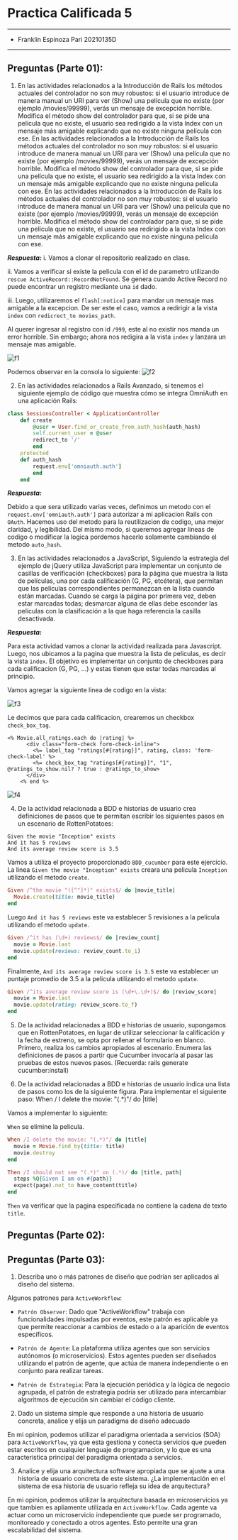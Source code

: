 # Practica Calificada 5
- - - 
* Franklin Espinoza Pari 20210135D
- - -
## Preguntas (Parte 01):
1. En las actividades relacionados a la Introducción de Rails los métodos actuales del controlador no son muy robustos: si el usuario introduce de manera manual un URI para ver (Show) una película que no existe (por ejemplo /movies/99999), verás un mensaje de excepción horrible. Modifica el método show del controlador para que, si se pide una película que no existe, el usuario sea redirigido a la vista Index con un mensaje más amigable explicando que no existe ninguna película con ese.     En las actividades relacionados a la Introducción de Rails los métodos actuales del controlador no son muy robustos: si el usuario introduce de manera manual un URI para ver (Show) una película que no existe (por ejemplo /movies/99999), verás un mensaje de excepción horrible. Modifica el método show del controlador para que, si se pide una película que no existe, el usuario sea redirigido a la vista Index con un mensaje más amigable explicando que no existe ninguna película con ese. En las actividades relacionados a la Introducción de Rails los métodos actuales del controlador no son muy robustos: si el usuario introduce de manera manual un URI para ver (Show) una película que no existe (por ejemplo /movies/99999), verás un mensaje de excepción horrible. Modifica el método show del controlador para que, si se pide una película que no existe, el usuario sea redirigido a la vista Index con un mensaje más amigable explicando que no existe ninguna película con ese. 


***Respuesta:***
i. Vamos a clonar el repositorio realizado en clase.

ii. Vamos a verificar si existe la pelicula con el id de parametro utilizando `rescue ActiveRecord::RecordNotFound`. Se genera cuando Active Record no puede 
encontrar un registro mediante una `id` dado.

iii. Luego, utilizaremos el `flash[:notice]` para mandar un mensaje mas amigable a la excepcion. De ser este el caso, vamos a redirigir a la vista `index` con `redicrect_to movies_path`.

Al querer ingresar al registro con id `/999`, este al no existir nos manda un error horrible. Sin embargo; ahora nos redigira a la vista `index` y lanzara un mensaje mas amigable.

![f1](img/f1.png)

Podemos observar en la consola lo siguiente:
![f2](img/f2.png)

2. En las actividades relacionados a Rails Avanzado, si tenemos el siguiente ejemplo de código que muestra cómo se integra OmniAuth en una aplicación Rails:

~~~ruby
class SessionsController < ApplicationController
    def create
        @user = User.find_or_create_from_auth_hash(auth_hash)
        self.current_user = @user
        redirect_to '/'
        end
    protected
    def auth_hash
        request.env['omniauth.auth']
        end
    end
~~~

***Respuesta:***

Debido a que sera utilizado varias veces, definimos un metodo con el `request.env['omniauth.auth']` para autorizar a mi aplicacion Rails con `OAuth`. Hacemos uso del metodo para la reutilizacion de codigo, una mejor claridad, y legibilidad. Del mismo modo, si queremos agregar lineas de codigo o modificar la logica pordemos hacerlo solamente cambiando el metodo `auto_hash`.

3. En las actividades relacionados a JavaScript, Siguiendo la estrategia del ejemplo de jQuery utiliza JavaScript para implementar un conjunto de casillas de verificación (checkboxes) para la página que muestra la lista de películas, una por cada calificación (G, PG, etcétera), que permitan que las películas correspondientes permanezcan en la lista cuando están marcadas. Cuando se carga la página por primera vez, deben estar marcadas todas; desmarcar alguna de ellas debe esconder las películas con la clasificación a la que haga referencia la casilla desactivada.

***Respuesta:***

Para esta actividad vamos a clonar la actividad realizada para Javascript. Luego, nos ubicamos a la pagina que muestra la lista de peliculas, es decir la vista `index`. El objetivo es implementar un conjunto de checkboxes para cada calificacion (G, PG, ...) y estas tienen que estar todas marcadas al principio.

Vamos agregar la siguiente linea de codigo en la vista:

![f3](img/f3.png)


Le decimos que para cada calificacion, crearemos un checkbox `check_box_tag`.
~~~erb
<% Movie.all_ratings.each do |rating| %>
      <div class="form-check form-check-inline">
        <%= label_tag "ratings[#{rating}]", rating, class: 'form-check-label' %>
        <%= check_box_tag "ratings[#{rating}]", "1", @ratings_to_show.nil? ? true : @ratings_to_show>
      </div>
    <% end %>
~~~

![f4](img/f4.png)

4. De la actividad relacionada a BDD e historias de usuario crea definiciones de pasos que te permitan escribir los siguientes pasos en un escenario de RottenPotatoes:

~~~
Given the movie "Inception" exists
And it has 5 reviews
And its average review score is 3.5
~~~
Vamos a utiliza el proyecto proporcionado `BDD_cucumber` para este ejercicio. La linea `Given the movie "Inception" exists` creara una pelicula `Inception` utilizando el metodo `create`.
~~~ruby
Given /^the movie "([^"]*)" exists$/ do |movie_title|
  Movie.create(title: movie_title)
end
~~~
Luego `And it has 5 reviews` este va establecer 5 revisiones a la pelicula utilizando el metodo `update`. 
~~~ruby
Given /^it has (\d+) reviews$/ do |review_count|
  movie = Movie.last
  movie.update(reviews: review_count.to_i)
end
~~~
Finalmente, `And its average review score is 3.5` este va establecer un puntaje promedio de 3.5 a la pelicula utilizando el metodo `update`.
~~~ruby
Given /^its average review score is (\d+\.\d+)$/ do |review_score|
  movie = Movie.last
  movie.update(rating: review_score.to_f)
end
~~~

5. De la actividad relacionadas a BDD e historias de usuario, supongamos que en RottenPotatoes, en lugar de utilizar seleccionar la calificación y la fecha de estreno, se opta por rellenar el formulario en blanco. Primero, realiza los cambios apropiados al escenario. Enumera las definiciones de pasos a partir que Cucumber invocaría al pasar las pruebas de estos nuevos pasos. (Recuerda: rails generate cucumber:install) 

6. De la actividad relacionadas a BDD e historias de usuario indica una lista de pasos como los de la siguiente figura. Para implementar el siguiente paso: When / I delete the movie: "(.*)"/ do |title|

Vamos a implementar lo siguiente:

`When` se elimine la pelicula.
~~~ruby
When /I delete the movie: "(.*)"/ do |title|
  movie = Movie.find_by(title: title)
  movie.destroy
end

Then /I should not see "(.*)" on (.*)/ do |title, path|
  steps %Q{Given I am on #{path}}
  expect(page).not_to have_content(title)
end
~~~
`Then` va verificar que la pagina especificada no contiene la cadena de texto `title`.

## Preguntas (Parte 02):

## Preguntas (Parte 03):

1. Describa uno o más patrones de diseño que podrían ser aplicados al diseño del sistema.

Algunos patrones para `ActiveWorkflow`:

* `Patrón Observer`: Dado que "ActiveWorkflow" trabaja con funcionalidades impulsadas por eventos, este patrón es aplicable ya que permite reaccionar a cambios de estado o a la aparición de eventos específicos.

* `Patrón de Agente`: La plataforma utiliza agentes que son servicios autónomos (o microservicios). Estos agentes pueden ser diseñados utilizando el patrón de agente, que actúa de manera independiente o en conjunto para realizar tareas.

* `Patrón de Estrategia`: Para la ejecución periódica y la lógica de negocio agrupada, el patrón de estrategia podría ser utilizado para intercambiar algoritmos de ejecución sin cambiar el código cliente.

2. Dado un sistema simple que responde a una historia de usuario concreta, analice y elija un paradigma de diseño adecuado 

En mi opinion, podemos utilizar el paradigma orientada a servicios (SOA) para `ActiveWorkflow`, ya que esta gestiona y conecta servicios que pueden estar escritos en cualquier lenguaje de programacion, y lo que es una caracteristica principal del paradigma orientada a servicios.

3. Analice y elija una arquitectura software apropiada que se ajuste a una historia de usuario concreta de este sistema. ¿La implementación en el sistema de esa historia de usuario refleja su idea de arquitectura? 

En mi opinion, podemos utilizar la arquitectura basada en microservicios ya que tambien es apliamente utilizada en `ActiveWorkflow`. Cada agente va actuar como un microservicio independiente que puede ser programado, monitoreado y conectado a otros agentes. Esto permite una gran escalabilidad del sistema.


